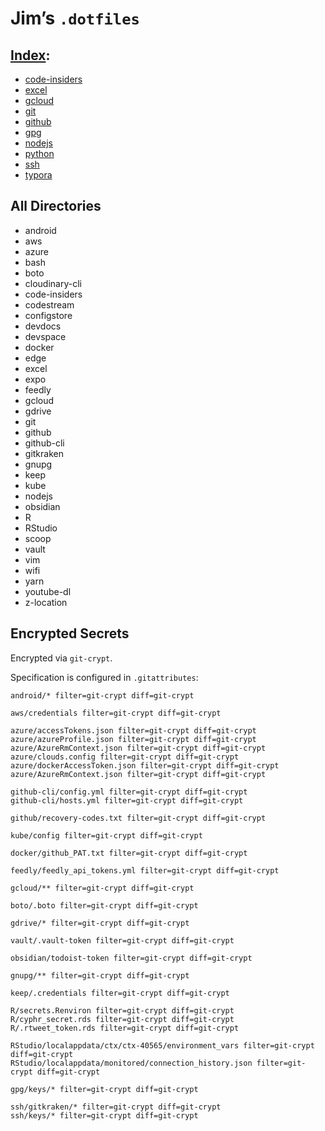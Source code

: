 # Jim’s `.dotfiles`

## [Index](./index.md):

- [code-insiders](./code-insiders/)
- [excel](./excel/)
- [gcloud](./gcloud/)
- [git](./git/)
- [github](./github/)
- [gpg](./gpg/)
- [nodejs](./nodejs/)
- [python](./python/)
- [ssh](./ssh/)
- [typora](./typora/)

## All Directories

- android
- aws
- azure
- bash
- boto
- cloudinary-cli
- code-insiders
- codestream
- configstore
- devdocs
- devspace
- docker
- edge
- excel
- expo
- feedly
- gcloud
- gdrive
- git
- github
- github-cli
- gitkraken
- gnupg
- keep
- kube
- nodejs
- obsidian
- R
- RStudio
- scoop
- vault
- vim
- wifi
- yarn
- youtube-dl
- z-location

## Encrypted Secrets

Encrypted via `git-crypt`.

Specification is configured in `.gitattributes`:

```
android/* filter=git-crypt diff=git-crypt

aws/credentials filter=git-crypt diff=git-crypt

azure/accessTokens.json filter=git-crypt diff=git-crypt
azure/azureProfile.json filter=git-crypt diff=git-crypt
azure/AzureRmContext.json filter=git-crypt diff=git-crypt
azure/clouds.config filter=git-crypt diff=git-crypt
azure/dockerAccessToken.json filter=git-crypt diff=git-crypt
azure/AzureRmContext.json filter=git-crypt diff=git-crypt

github-cli/config.yml filter=git-crypt diff=git-crypt
github-cli/hosts.yml filter=git-crypt diff=git-crypt

github/recovery-codes.txt filter=git-crypt diff=git-crypt

kube/config filter=git-crypt diff=git-crypt

docker/github_PAT.txt filter=git-crypt diff=git-crypt

feedly/feedly_api_tokens.yml filter=git-crypt diff=git-crypt

gcloud/** filter=git-crypt diff=git-crypt

boto/.boto filter=git-crypt diff=git-crypt

gdrive/* filter=git-crypt diff=git-crypt

vault/.vault-token filter=git-crypt diff=git-crypt

obsidian/todoist-token filter=git-crypt diff=git-crypt

gnupg/** filter=git-crypt diff=git-crypt

keep/.credentials filter=git-crypt diff=git-crypt

R/secrets.Renviron filter=git-crypt diff=git-crypt
R/cyphr_secret.rds filter=git-crypt diff=git-crypt
R/.rtweet_token.rds filter=git-crypt diff=git-crypt

RStudio/localappdata/ctx/ctx-40565/environment_vars filter=git-crypt diff=git-crypt
RStudio/localappdata/monitored/connection_history.json filter=git-crypt diff=git-crypt

gpg/keys/* filter=git-crypt diff=git-crypt

ssh/gitkraken/* filter=git-crypt diff=git-crypt
ssh/keys/* filter=git-crypt diff=git-crypt
```
